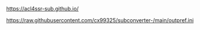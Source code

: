 https://acl4ssr-sub.github.io/

https://raw.githubusercontent.com/cx99325/subconverter-/main/outpref.ini
